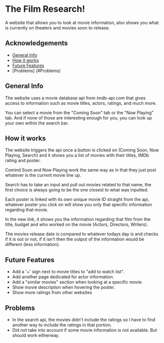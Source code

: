
# The Film Research!

A website that allows you to look at movie information, also shows you what is currently on theaters and movies soon to release.


## Acknowledgements

 - [General Info](#General-Info)
 - [How it works](#How-it-works)
 - [Future Features](#Future-Features)
 - [Problems] (#Problems)


## General Info

The website uses a movie database api from imdb-api.com that gives access to information such as movie titles, actors, ratings, and much more.

You can select a movie from the "Coming Soon" tab or the "Now Playing" tab. And if none of those are interesting enough for you, you can look up your own within the search bar.

## How it works

The website triggers the api once a button is clicked on (Coming Soon, Now Playing, Search) and it shows you a list of movies with their titles, IMDb rating and poster.

Comind Soon and Now Playing work the same way as in that they just post whatever is the current movie line up.

Search has to take an input and pull out movies related to that name, the first choice is always going to be the one closest to what was inputted. 

Each poster is linked with its own unique movie ID straight from the api, whatever poster you click on will show you only that specific information regarding that movie.

In the new link, it shows you the information regarding that film from the title, budget and who worked on the movie (Actors, Directors, Writers).

The movies release date is compared to whatever todays day is and checks if it is out or not, if it isn't then the output of the information would be different (less information).

## Future Features

- Add a '+' sign next to movie titles to "add to watch list".
- Add another page dedicated for actor information.
- Add a "similar movies" section when looking at a specific movie.
- Show movie description when hovering the poster.
- Show more ratings from other websites

## Problems

- In the search api, the movies didn't include the ratings so I have to find another way to include the ratings in that portion.
- Did not take into account if some movie information is not available. But should work eitherway. 